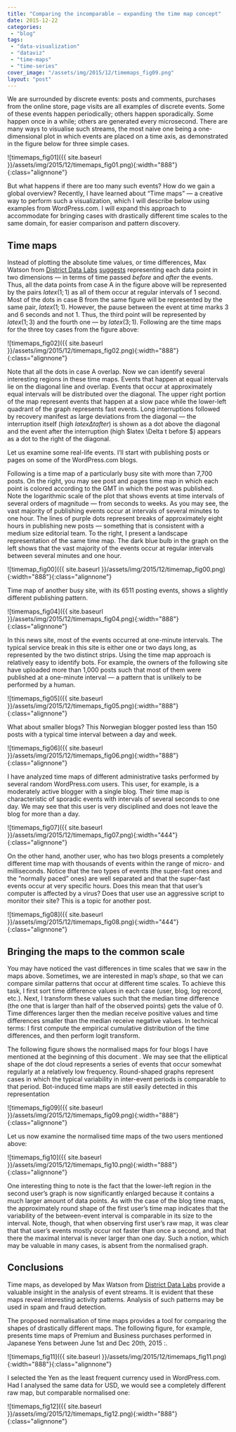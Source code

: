 ```yaml
---
title: "Comparing the incomparable — expanding the time map concept"
date: 2015-12-22
categories: 
 - "blog"
tags: 
 - "data-visualization"
 - "dataviz"
 - "time-maps"
 - "time-series"
cover_image: "/assets/img/2015/12/timemaps_fig09.png"
layout: "post"
---
```


We are surrounded by discrete events: posts and comments, purchases from the online store, page visits are all examples of discrete events. Some of these events happen periodically; others happen sporadically. Some happen once in a while; others are generated every microsecond. There are many ways to visualise such streams, the most naive one being a one-dimensional plot in which events are placed on a time axis, as demonstrated in the figure below for three simple cases.

![timemaps_fig01]({{ site.baseurl }}/assets/img/2015/12/timemaps_fig01.png){:width="888"}{:class="alignnone"}

But what happens if there are too many such events? How do we gain a global overview? Recently, I have learned about “Time maps” — a creative way to perform such a visualization, which I will describe below using examples from WordPress.com. I will expand this approach to accommodate for bringing cases with drastically different time scales to the same domain, for easier comparison and pattern discovery.
## Time maps

Instead of plotting the absolute time values, or time differences, Max Watson from [District Data Labs](https://districtdatalabs.silvrback.com/) [suggests](https://districtdatalabs.silvrback.com/time-maps-visualizing-discrete-events-across-many-timescales) representing each data point in two dimensions — in terms of time passed *before* and *after* the events. Thus, all the data points from case A in the figure above will be represented by the pairs $latex (1; 1)$ as all of them occur at regular intervals of 1 second. Most of the dots in case B from the same figure will be represented by the same pair, $latex (1; 1)$. However, the pause between the event at time marks 3 and 6 seconds and not 1. Thus, the third point will be represented by $latex (1; 3)$ and the fourth one — by $latex (3; 1)$. Following are the time maps for the three toy cases from the figure above:

![timemaps_fig02]({{ site.baseurl }}/assets/img/2015/12/timemaps_fig02.png){:width="888"}{:class="alignnone"}

Note that all the dots in case A overlap. Now we can identify several interesting regions in these time maps. Events that happen at equal intervals lie on the diagonal line and overlap. Events that occur at approximately equal intervals will be distributed over the diagonal. The upper right portion of the map represent events that happen at a slow pace while the lower-left quadrant of the graph represents fast events. Long interruptions followed by recovery manifest as large deviations from the diagonal — the interruption itself (high $latex \Delta t after$) is shown as a dot above the diagonal and the event after the interruption (high $latex \Delta t before $) appears as a dot to the right of the diagonal.

Let us examine some real-life events. I’ll start with publishing posts or pages on some of the WordPress.com blogs.

Following is a time map of a particularly busy site with more than 7,700 posts. On the right, you may see post and pages time map in which each point is colored according to the GMT in which the post was published. Note the logarithmic scale of the plot that shows events at time intervals of several orders of magnitude — from seconds to weeks. As you may see, the vast majority of publishing events occur at intervals of several minutes to one hour. The lines of purple dots represent breaks of approximately eight hours in publishing new posts — something that is consistent with a medium size editorial team. To the right, I present a landscape representation of the same time map. The dark blue bulb in the graph on the left shows that the vast majority of the events occur at regular intervals between several minutes and one hour.

![timemap_fig00]({{ site.baseurl }}/assets/img/2015/12/timemap_fig00.png){:width="888"}{:class="alignnone"}

Time map of another busy site, with its 6511 posting events, shows a slightly different publishing pattern.

![timemaps_fig04]({{ site.baseurl }}/assets/img/2015/12/timemaps_fig04.png){:width="888"}{:class="alignnone"}

In this news site, most of the events occurred at one-minute intervals. The typical service break in this site is either one or two days long, as represented by the two distinct strips.
Using the time map approach is relatively easy to identify bots. For example, the owners of the following site have uploaded more than 1,000 posts such that most of them were published at a one-minute interval — a pattern that is unlikely to be performed by a human.

![timemaps_fig05]({{ site.baseurl }}/assets/img/2015/12/timemaps_fig05.png){:width="888"}{:class="alignnone"}

What about smaller blogs? This Norwegian blogger posted less than 150 posts with a typical time interval between a day and week.

![timemaps_fig06]({{ site.baseurl }}/assets/img/2015/12/timemaps_fig06.png){:width="888"}{:class="alignnone"}

I have analyzed time maps of different administrative tasks performed by  several random WordPress.com users.
This user, for example, is a moderately active blogger with a single blog. Their time map is characteristic of sporadic events with intervals of several seconds to one day. We may see that this user is very disciplined and does not leave the blog for more than a day.

![timemaps_fig07]({{ site.baseurl }}/assets/img/2015/12/timemaps_fig07.png){:width="444"}{:class="alignnone"}

On the other hand, another user, who has two blogs presents a completely different time map with thousands of events within the range of micro- and milliseconds. Notice that the two types of events (the super-fast ones and the “normally paced” ones) are well separated and that the super-fast events occur at very specific hours. Does this mean that that user’s computer is affected by a virus? Does that user use an aggressive script to monitor their site? This is a topic for another post.

![timemaps_fig08]({{ site.baseurl }}/assets/img/2015/12/timemaps_fig08.png){:width="444"}{:class="alignnone"}

 
## Bringing the maps to the common scale

You may have noticed the vast differences in time scales that we saw in the maps above. Sometimes, we are interested in map’s *shape*, so that we can compare similar patterns that occur at different time scales. To achieve this task, I first sort time difference values in each case (user, blog, log record, etc.). Next, I transform these values such that the median time difference (the one that is larger than half of the observed points) gets the value of 0. Time differences larger then the median receive positive values and time differences smaller than the median receive negative values. In technical terms: I first compute the empirical cumulative distribution of the time differences, and then perform logit transform.

The following figure shows the normalised maps for four blogs I have mentioned at the beginning of this document . We may see that the elliptical shape of the dot cloud represents a series of events that occur somewhat regularly at a relatively low frequency. Round-shaped graphs represent cases in which the typical variability in inter-event periods is comparable to that period. Bot-induced time maps are still easily detected in this representation

![timemaps_fig09]({{ site.baseurl }}/assets/img/2015/12/timemaps_fig09.png){:width="888"}{:class="alignnone"}

Let us now examine the normalised time maps of the two users mentioned above:

![timemaps_fig10]({{ site.baseurl }}/assets/img/2015/12/timemaps_fig10.png){:width="888"}{:class="alignnone"}

One interesting thing to note is the fact that the lower-left region in the second user’s graph is now significantly enlarged because it contains a much larger amount of data points. As with the case of the blog time maps, the approximately round shape of the first user’s time map indicates that the variability of the between-event interval is comparable in its size to the interval. Note, though, that when observing first user’s raw map, it was clear that that user’s events mostly occur not faster than once a second, and that there the maximal interval is never larger than one day. Such a notion, which may be valuable in many cases, is absent from the normalised graph.
## Conclusions

Time maps, as developed by Max Watson from [District Data Labs](https://districtdatalabs.silvrback.com/) provide a valuable insight in the analysis of event streams. It is evident that these maps reveal interesting activity patterns. Analysis of such patterns may be used in spam and fraud detection.

The proposed normalisation of time maps provides a tool for comparing the shapes of drastically different maps. The following figure, for example, presents time maps of Premium and Business purchases performed in Japanese Yens between June 1st and Dec 20th, 2015 :.

![timemaps_fig11]({{ site.baseurl }}/assets/img/2015/12/timemaps_fig11.png){:width="888"}{:class="alignnone"}

I selected the Yen as the least frequent currency used in WordPress.com. Had I analysed the same data for USD, we would see a completely different raw map, but comparable normalised one:

![timemaps_fig12]({{ site.baseurl }}/assets/img/2015/12/timemaps_fig12.png){:width="888"}{:class="alignnone"}

 

